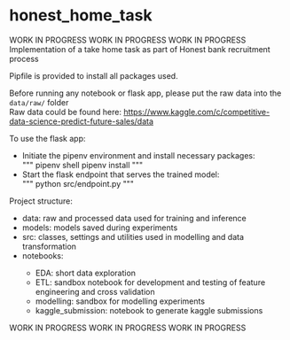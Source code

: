 # honest_home_task
WORK IN PROGRESS WORK IN PROGRESS WORK IN PROGRESS </br>
Implementation of a take home task as part of Honest bank recruitment process

Pipfile is provided to install all packages used.

Before running any notebook or flask app, please put the raw data into the `data/raw/` folder </br>
Raw data could be found here: https://www.kaggle.com/c/competitive-data-science-predict-future-sales/data

To use the flask app:
<ul>
<li>Initiate the pipenv environment and install necessary packages: </li>
"""
pipenv shell
pipenv install
"""
<li>Start the flask endpoint that serves the trained model: </li>
"""
python src/endpoint.py
"""
</ul>

Project structure:
<ul>
<li>data: raw and processed data used for training and inference</li>
<li>models: models saved during experiments</li>
<li>src: classes, settings and utilities used in modelling and data transformation</li>
<li>notebooks:</li>
    <ul>
    <li>EDA: short data exploration</li>
    <li>ETL: sandbox notebook for development and testing of feature engineering and cross validation </li>
    <li>modelling: sandbox for modelling experiments</li>
    <li>kaggle_submission: notebook to generate kaggle submissions</li>
    </ul>
</ul>

WORK IN PROGRESS WORK IN PROGRESS WORK IN PROGRESS
